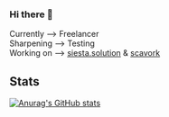 ### Hi there 👋

Currently --> Freelancer <br/>
Sharpening --> Testing <br/>
Working on --> [siesta.solution](http://siesta.observer/) & [scavork](https://scavork.vercel.app/) <br/>


## Stats

[![Anurag's GitHub stats](https://github-readme-stats.vercel.app/api?username=glanceon&show_icons=true&theme=tokyonight)](https://github.com/anuraghazra/github-readme-stats)

